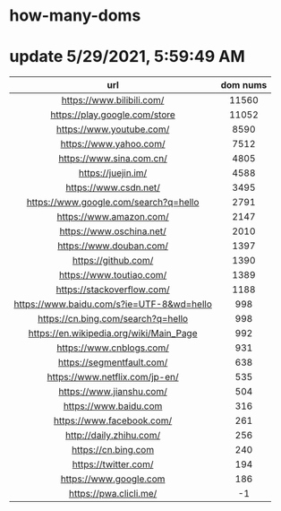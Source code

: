 # how-many-doms

# update 5/29/2021, 5:59:49 AM

url | dom nums
:-: | :-:
https://www.bilibili.com/ | 11560
https://play.google.com/store | 11052
https://www.youtube.com/ | 8590
https://www.yahoo.com/ | 7512
https://www.sina.com.cn/ | 4805
https://juejin.im/ | 4588
https://www.csdn.net/ | 3495
https://www.google.com/search?q=hello | 2791
https://www.amazon.com/ | 2147
https://www.oschina.net/ | 2010
https://www.douban.com/ | 1397
https://github.com/ | 1390
https://www.toutiao.com/ | 1389
https://stackoverflow.com/ | 1188
https://www.baidu.com/s?ie=UTF-8&wd=hello | 998
https://cn.bing.com/search?q=hello | 998
https://en.wikipedia.org/wiki/Main_Page | 992
https://www.cnblogs.com/ | 931
https://segmentfault.com/ | 638
https://www.netflix.com/jp-en/ | 535
https://www.jianshu.com/ | 504
https://www.baidu.com | 316
https://www.facebook.com/ | 261
http://daily.zhihu.com/ | 256
https://cn.bing.com | 240
https://twitter.com/ | 194
https://www.google.com | 186
https://pwa.clicli.me/ | -1
